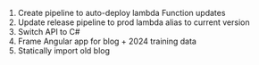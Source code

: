 1. Create pipeline to auto-deploy lambda Function updates
2. Update release pipeline to prod lambda alias to current version
3. Switch API to C#
4. Frame Angular app for blog + 2024 training data
5. Statically import old blog